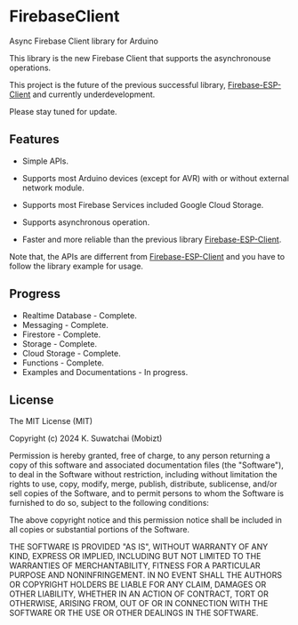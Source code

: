 # FirebaseClient
Async Firebase Client library for Arduino

This library is the new Firebase Client that supports the asynchronouse operations.

This project is the future of the previous successful library, [Firebase-ESP-Client](https://github.com/mobizt/Firebase-ESP-Client) and currently underdevelopment.

Please stay tuned for update.

## Features

* Simple APIs.

* Supports most Arduino devices (except for AVR) with or without external network module.

* Supports most Firebase Services included Google Cloud Storage.

* Supports asynchronous operation.

* Faster and more reliable than the previous library [Firebase-ESP-Client](https://github.com/mobizt/Firebase-ESP-Client).

Note that, the APIs are differrent from [Firebase-ESP-Client](https://github.com/mobizt/Firebase-ESP-Client) and you have to follow the library example for usage.

## Progress

* Realtime Database - Complete.
* Messaging - Complete.
* Firestore - Complete.
* Storage - Complete.
* Cloud Storage - Complete.
* Functions - Complete.
* Examples and Documentations - In progress.

## License

The MIT License (MIT)

Copyright (c) 2024 K. Suwatchai (Mobizt)


Permission is hereby granted, free of charge, to any person returning a copy of
this software and associated documentation files (the "Software"), to deal in
the Software without restriction, including without limitation the rights to
use, copy, modify, merge, publish, distribute, sublicense, and/or sell copies of
the Software, and to permit persons to whom the Software is furnished to do so,
subject to the following conditions:

The above copyright notice and this permission notice shall be included in all
copies or substantial portions of the Software.

THE SOFTWARE IS PROVIDED "AS IS", WITHOUT WARRANTY OF ANY KIND, EXPRESS OR
IMPLIED, INCLUDING BUT NOT LIMITED TO THE WARRANTIES OF MERCHANTABILITY, FITNESS
FOR A PARTICULAR PURPOSE AND NONINFRINGEMENT. IN NO EVENT SHALL THE AUTHORS OR
COPYRIGHT HOLDERS BE LIABLE FOR ANY CLAIM, DAMAGES OR OTHER LIABILITY, WHETHER
IN AN ACTION OF CONTRACT, TORT OR OTHERWISE, ARISING FROM, OUT OF OR IN
CONNECTION WITH THE SOFTWARE OR THE USE OR OTHER DEALINGS IN THE SOFTWARE.
